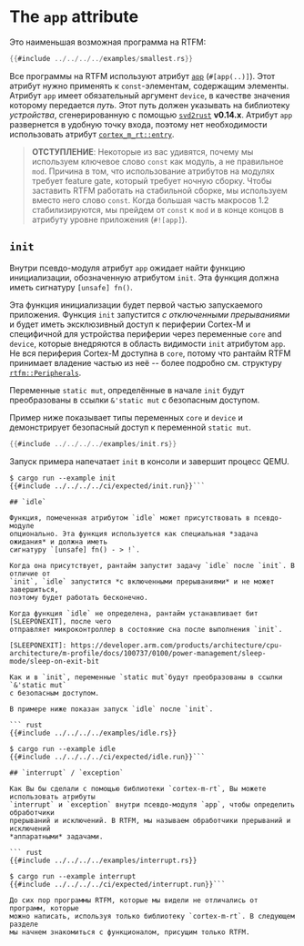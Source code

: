 # The `app` attribute

Это наименьшая возможная программа на RTFM:

``` rust
{{#include ../../../../examples/smallest.rs}}
```

Все программы на RTFM используют атрибут [`app`] (`#[app(..)]`). Этот атрибут
нужно применять к `const`-элементам, содержащим элементы. Атрибут `app` имеет
обязательный аргумент `device`, в качестве значения которому передается *путь*.
Этот путь должен указывать на библиотеку *устройства*, сгенерированную с помощью
[`svd2rust`] **v0.14.x**. Атрибут `app` развернется в удобную точку входа,
поэтому нет необходимости использовать атрибут [`cortex_m_rt::entry`].

[`app`]: ../../../api/cortex_m_rtfm_macros/attr.app.html
[`svd2rust`]: https://crates.io/crates/svd2rust
[`cortex_m_rt::entry`]: ../../../api/cortex_m_rt_macros/attr.entry.html

> **ОТСТУПЛЕНИЕ**: Некоторые из вас удивятся, почему мы используем ключевое слово `const` как
> модуль, а не правильное `mod`. Причина в том, что использование атрибутов на
> модулях требует feature gate, который требует ночную сборку. Чтобы заставить
> RTFM работать на стабильной сборке, мы используем вместо него слово `const`.
> Когда большая часть макросов 1.2 стабилизируются, мы прейдем от `const` к `mod` и в конце концов в атрибуту уровне приложения (`#![app]`).

## `init`

Внутри псевдо-модуля атрибут `app` ожидает найти функцию инициализации, обозначенную
атрибутом `init`. Эта функция должна иметь сигнатуру `[unsafe] fn()`.

Эта функция инициализации будет первой частью запускаемого приложения.
Функция `init` запустится *с отключенными прерываниями* и будет иметь эксклюзивный
доступ к периферии Cortex-M и специфичной для устройства периферии через переменные
`core` and `device`, которые внедряются в область видимости `init` атрибутом `app`.
Не вся периферия Cortex-M доступна в `core`, потому что рантайм RTFM принимает владение
частью из неё -- более подробно см. структуру [`rtfm::Peripherals`].

Переменные `static mut`, определённые в начале `init` будут преобразованы
в ссылки `&'static mut` с безопасным доступом.

[`rtfm::Peripherals`]: ../../api/rtfm/struct.Peripherals.html

Пример ниже показывает типы переменных `core` и `device` и
демонстрирует безопасный доступ к переменной `static mut`.

``` rust
{{#include ../../../../examples/init.rs}}
```

Запуск примера напечатает  `init` в консоли и завершит процесс QEMU.

```  console
$ cargo run --example init
{{#include ../../../../ci/expected/init.run}}```

## `idle`

Функция, помеченная атрибутом `idle` может присутствовать в псевдо-модуле
опционально. Эта функция используется как специальная *задача ожидания* и должна иметь
сигнатуру `[unsafe] fn() - > !`.

Когда она присутствует, рантайм запустит задачу `idle` после `init`. В отличие от
`init`, `idle` запустится *с включенными прерываниями* и не может завершиться,
поэтому будет работать бесконечно.

Когда функция `idle` не определена, рантайм устанавливает бит [SLEEPONEXIT], после чего
отправляет микроконтроллер в состояние сна после выполнения `init`.

[SLEEPONEXIT]: https://developer.arm.com/products/architecture/cpu-architecture/m-profile/docs/100737/0100/power-management/sleep-mode/sleep-on-exit-bit

Как и в `init`, переменные `static mut`будут преобразованы в ссылки `&'static mut`
с безопасным доступом.

В примере ниже показан запуск `idle` после `init`.

``` rust
{{#include ../../../../examples/idle.rs}}
```

``` console
$ cargo run --example idle
{{#include ../../../../ci/expected/idle.run}}```

## `interrupt` / `exception`

Как Вы бы сделали с помощью библиотеки `cortex-m-rt`, Вы можете использовать атрибуты
`interrupt` и `exception` внутри псевдо-модуля `app`, чтобы определить обработчики
прерываний и исключений. В RTFM, мы называем обработчики прерываний и исключений
*аппаратными* задачами.

``` rust
{{#include ../../../../examples/interrupt.rs}}
```

``` console
$ cargo run --example interrupt
{{#include ../../../../ci/expected/interrupt.run}}```

До сих пор программы RTFM, которые мы видели не отличались от программ, которые
можно написать, используя только библиотеку `cortex-m-rt`. В следующем разделе
мы начнем знакомиться с функционалом, присущим только RTFM.
